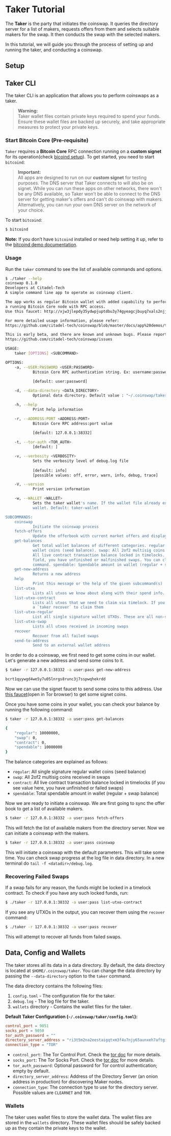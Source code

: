 # Taker Tutorial

The **Taker** is the party that initiates the coinswap. It queries the directory server for a list of makers, requests offers from them and selects suitable makers for the swap. It then conducts the swap with the selected makers.

In this tutorial, we will guide you through the process of setting up and running the taker, and conducting a coinswap.

## Setup


## Taker CLI

The taker CLI is an application that allows you to perform coinswaps as a taker.

> **Warning:**  
> Taker wallet files contain private keys required to spend your funds. Ensure these wallet files are backed up securely, and take appropriate measures to protect your private keys.

### Start Bitcoin Core (Pre-requisite)

`Taker` requires a **Bitcoin Core** RPC connection running on a **custom signet** for its operation(check [bicoind setup](./bitcoind.md)). To get started, you need to start `bitcoind`:

> **Important:**  
> All apps are designed to run on our **custom signet** for testing purposes. The DNS server that Taker connects to will also be on signet. While you can run these apps on other networks, there won't be any DNS available, so Taker won't be able to connect to the DNS server for getting maker's offers and can't do coinswap with makers. Alternatively, you can run your own DNS server on the network of your choice.

To start `bitcoind`:

```bash
$ bitcoind
```

**Note:** If you don’t have `bitcoind` installed or need help setting it up, refer to the [bitcoind demo documentation](./bitcoind.md).


### Usage

Run the `taker` command to see the list of available commands and options.

```sh
$ ./taker --help
coinswap 0.1.0
Developers at Citadel-Tech
A simple command line app to operate as coinswap client.

The app works as regular Bitcoin wallet with added capability to perform coinswaps. The app requires
a running Bitcoin Core node with RPC access.
Use this faucet: http://xjw3jlepdy35ydwpjuptdbu3y74gyeagcjbuyq7xals2njjxrze6kxid.onion/(open in Tor browser) to get some signet coins.

For more detailed usage information, please refer:
https://github.com/citadel-tech/coinswap/blob/master/docs/app%20demos/taker.md

This is early beta, and there are known and unknown bugs. Please report issues at:
https://github.com/citadel-tech/coinswap/issues

USAGE:
    taker [OPTIONS] <SUBCOMMAND>

OPTIONS:
    -a, --USER:PASSWORD <USER:PASSWORD>
            Bitcoin Core RPC authentication string. Ex: username:password
            
            [default: user:password]

    -d, --data-directory <DATA_DIRECTORY>
            Optional data directory. Default value : "~/.coinswap/taker"

    -h, --help
            Print help information

    -r, --ADDRESS:PORT <ADDRESS:PORT>
            Bitcoin Core RPC address:port value
            
            [default: 127.0.0.1:38332]

    -t, --tor-auth <TOR_AUTH>
            [default: ]

    -v, --verbosity <VERBOSITY>
            Sets the verbosity level of debug.log file
            
            [default: info]
            [possible values: off, error, warn, info, debug, trace]

    -V, --version
            Print version information

    -w, --WALLET <WALLET>
            Sets the taker wallet's name. If the wallet file already exists, it will load that
            wallet. Default: taker-wallet

SUBCOMMANDS:
    coinswap
            Initiate the coinswap process
    fetch-offers
            Update the offerbook with current market offers and display them
    get-balances
            Get total wallet balances of different categories. regular: All single signature regular
            wallet coins (seed balance). swap: All 2of2 multisig coins received in swaps. contract:
            All live contract transaction balance locked in timelocks. If you see value in this
            field, you have unfinished or malfinished swaps. You can claim them back with recover
            command. spendable: Spendable amount in wallet (regular + swap balance)
    get-new-address
            Returns a new address
    help
            Print this message or the help of the given subcommand(s)
    list-utxo
            Lists all utxos we know about along with their spend info. This is useful for debugging
    list-utxo-contract
            Lists all utxos that we need to claim via timelock. If you see entries in this list, do
            a `taker recover` to claim them
    list-utxo-regular
            List all single signature wallet UTXOs. These are all non-swap regular wallet utxos
    list-utxo-swap
            Lists all utxos received in incoming swaps
    recover
            Recover from all failed swaps
    send-to-address
            Send to an external wallet address
```

In order to do a coinswap, we first need to get some coins in our wallet. Let's generate a new address and send some coins to it.

```sh
$ taker -r 127.0.0.1:38332 -a user:pass get-new-address

bcrt1qyywgd4we5y7u05lnrgs8runc3j7sspwqhekrdd
```

Now we can use the signet faucet to send some coins to this address. Use [this faucet](http://xjw3jlepdy35ydwpjuptdbu3y74gyeagcjbuyq7xals2njjxrze6kxid.onion/)(open in Tor browser) to get some signet coins.

Once you have some coins in your wallet, you can check your balance by running the following command:

```sh
$ taker -r 127.0.0.1:38332 -a user:pass get-balances

{
    "regular": 10000000,
    "swap": 0,
    "contract": 0,
    "spendable": 10000000
}
```

The balance categories are explained as follows:
- `regular`: All single signature regular wallet coins (seed balance)
- `swap`: All 2of2 multisig coins received in swaps
- `contract`: All live contract transaction balance locked in timelocks (if you see value here, you have unfinished or failed swaps)
- `spendable`: Total spendable amount in wallet (regular + swap balance)

Now we are ready to initiate a coinswap. We are first going to sync the offer book to get a list of available makers.

```sh
$ taker -r 127.0.0.1:38332 -a user:pass fetch-offers
```

This will fetch the list of available makers from the directory server. Now we can initiate a coinswap with the makers.

```sh
$ taker -r 127.0.0.1:38332 -a user:pass coinswap
```

This will initiate a coinswap with the default parameters. This will take some time. You can check swap progress at the log file in data directory. In a new terminal do `tail -f <datadir>/debug.log`.

### Recovering Failed Swaps

If a swap fails for any reason, the funds might be locked in a timelock contract. To check if you have any such locked funds, run:

```sh
$ ./taker -r 127.0.0.1:38332 -a user:pass list-utxo-contract
```

If you see any UTXOs in the output, you can recover them using the `recover` command:

```sh
$ ./taker -r 127.0.0.1:38332 -a user:pass recover
```

This will attempt to recover all funds from failed swaps.

## Data, Config and Wallets

The taker stores all its data in a data directory. By default, the data directory is located at `$HOME/.coinswap/taker`. You can change the data directory by passing the `--data-directory` option to the `taker` command.

The data directory contains the following files:

1. `config.toml` - The configuration file for the taker.
2. `debug.log` - The log file for the taker.
3. `wallets` directory - Contains the wallet files for the taker.


**Default Taker Configuration (`~/.coinswap/taker/config.toml`):**

```toml
control_port = 9051
socks_port = 9050
tor_auth_password = ""
directory_server_address = "ri3t5m2na2eestaigqtxm3f4u7njy65aunxeh7aftgid3bdeo3bz65qd.onion:8080"
connection_type = "TOR"
```
 
- `control_port`: The Tor Control Port. Check the [tor doc](tor.md) for more details.
- `socks_port`: The Tor Socks Port. Check the [tor doc](tor.md) for more details.
- `tor_auth_password`: Optional password for Tor control authentication; empty by default.
- `directory_server_address`: Address of the Directory Server (an onion address in production) for discovering Maker nodes.
- `connection_type`: The connection type to use for the directory server. Possible values are `CLEARNET` and `TOR`.

### Wallets

The taker uses wallet files to store the wallet data. The wallet files are stored in the `wallets` directory. These wallet files should be safely backed up as they contain the private keys to the wallet.
